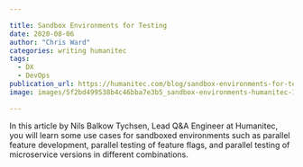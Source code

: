 ```yaml
---

title: Sandbox Environments for Testing
date: 2020-08-06
author: "Chris Ward"
categories: writing humanitec
tags: 
  - DX
  - DevOps
publication_url: https://humanitec.com/blog/sandbox-environments-for-testing
image: images/5f2bd499538b4c46bba7e3b5_sandbox-environments-humanitec-1536x768-p-1080.png

---
```

In this article by Nils Balkow Tychsen, Lead Q&A Engineer at Humanitec, you will learn some use cases for sandboxed environments such as parallel feature development, parallel testing of feature flags, and parallel testing of microservice versions in different combinations.